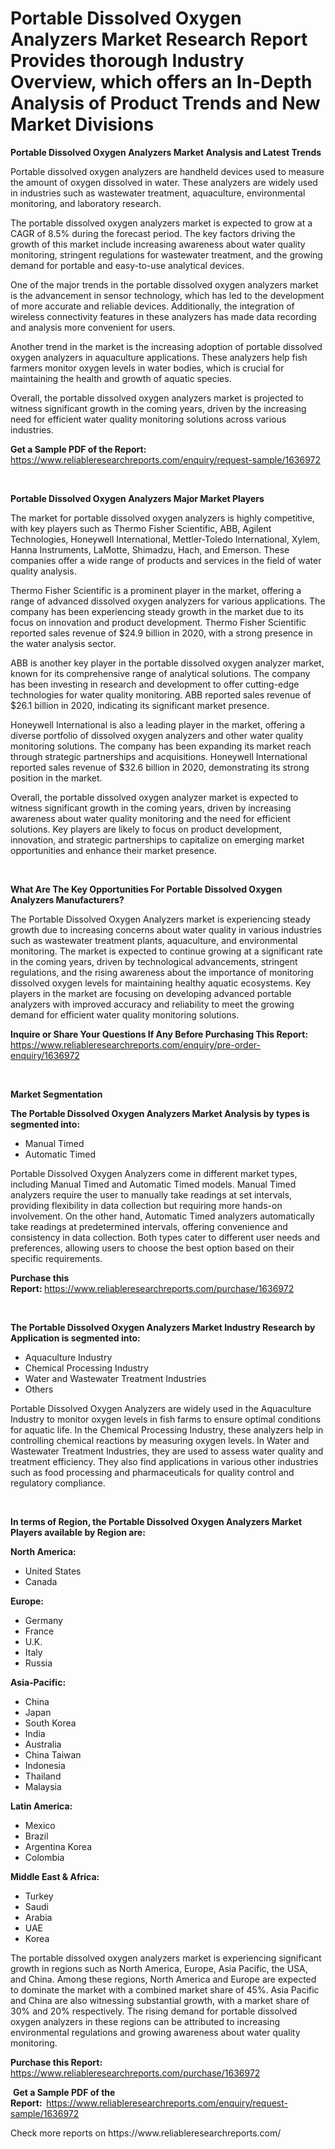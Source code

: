 <p><h1>Portable Dissolved Oxygen Analyzers Market Research Report Provides thorough Industry Overview, which offers an In-Depth Analysis of Product Trends and New Market Divisions</h1></p><p><strong>Portable Dissolved Oxygen Analyzers Market Analysis and Latest Trends</strong></p>
<p><p>Portable dissolved oxygen analyzers are handheld devices used to measure the amount of oxygen dissolved in water. These analyzers are widely used in industries such as wastewater treatment, aquaculture, environmental monitoring, and laboratory research.</p><p>The portable dissolved oxygen analyzers market is expected to grow at a CAGR of 8.5% during the forecast period. The key factors driving the growth of this market include increasing awareness about water quality monitoring, stringent regulations for wastewater treatment, and the growing demand for portable and easy-to-use analytical devices.</p><p>One of the major trends in the portable dissolved oxygen analyzers market is the advancement in sensor technology, which has led to the development of more accurate and reliable devices. Additionally, the integration of wireless connectivity features in these analyzers has made data recording and analysis more convenient for users.</p><p>Another trend in the market is the increasing adoption of portable dissolved oxygen analyzers in aquaculture applications. These analyzers help fish farmers monitor oxygen levels in water bodies, which is crucial for maintaining the health and growth of aquatic species.</p><p>Overall, the portable dissolved oxygen analyzers market is projected to witness significant growth in the coming years, driven by the increasing need for efficient water quality monitoring solutions across various industries.</p></p>
<p><strong>Get a Sample PDF of the Report:&nbsp;</strong> <a href="https://www.reliableresearchreports.com/enquiry/request-sample/1636972">https://www.reliableresearchreports.com/enquiry/request-sample/1636972</a></p>
<p>&nbsp;</p>
<p><strong>Portable Dissolved Oxygen Analyzers Major Market Players</strong></p>
<p><p>The market for portable dissolved oxygen analyzers is highly competitive, with key players such as Thermo Fisher Scientific, ABB, Agilent Technologies, Honeywell International, Mettler-Toledo International, Xylem, Hanna Instruments, LaMotte, Shimadzu, Hach, and Emerson. These companies offer a wide range of products and services in the field of water quality analysis.</p><p>Thermo Fisher Scientific is a prominent player in the market, offering a range of advanced dissolved oxygen analyzers for various applications. The company has been experiencing steady growth in the market due to its focus on innovation and product development. Thermo Fisher Scientific reported sales revenue of $24.9 billion in 2020, with a strong presence in the water analysis sector.</p><p>ABB is another key player in the portable dissolved oxygen analyzer market, known for its comprehensive range of analytical solutions. The company has been investing in research and development to offer cutting-edge technologies for water quality monitoring. ABB reported sales revenue of $26.1 billion in 2020, indicating its significant market presence.</p><p>Honeywell International is also a leading player in the market, offering a diverse portfolio of dissolved oxygen analyzers and other water quality monitoring solutions. The company has been expanding its market reach through strategic partnerships and acquisitions. Honeywell International reported sales revenue of $32.6 billion in 2020, demonstrating its strong position in the market.</p><p>Overall, the portable dissolved oxygen analyzer market is expected to witness significant growth in the coming years, driven by increasing awareness about water quality monitoring and the need for efficient solutions. Key players are likely to focus on product development, innovation, and strategic partnerships to capitalize on emerging market opportunities and enhance their market presence.</p></p>
<p>&nbsp;</p>
<p><strong>What Are The Key Opportunities For Portable Dissolved Oxygen Analyzers Manufacturers?</strong></p>
<p><p>The Portable Dissolved Oxygen Analyzers market is experiencing steady growth due to increasing concerns about water quality in various industries such as wastewater treatment plants, aquaculture, and environmental monitoring. The market is expected to continue growing at a significant rate in the coming years, driven by technological advancements, stringent regulations, and the rising awareness about the importance of monitoring dissolved oxygen levels for maintaining healthy aquatic ecosystems. Key players in the market are focusing on developing advanced portable analyzers with improved accuracy and reliability to meet the growing demand for efficient water quality monitoring solutions.</p></p>
<p><strong>Inquire or Share Your Questions If Any Before Purchasing This Report:</strong> <a href="https://www.reliableresearchreports.com/enquiry/pre-order-enquiry/1636972">https://www.reliableresearchreports.com/enquiry/pre-order-enquiry/1636972</a></p>
<p>&nbsp;</p>
<p><strong>Market Segmentation</strong></p>
<p><strong>The Portable Dissolved Oxygen Analyzers Market Analysis by types is segmented into:</strong></p>
<p><ul><li>Manual Timed</li><li>Automatic Timed</li></ul></p>
<p><p>Portable Dissolved Oxygen Analyzers come in different market types, including Manual Timed and Automatic Timed models. Manual Timed analyzers require the user to manually take readings at set intervals, providing flexibility in data collection but requiring more hands-on involvement. On the other hand, Automatic Timed analyzers automatically take readings at predetermined intervals, offering convenience and consistency in data collection. Both types cater to different user needs and preferences, allowing users to choose the best option based on their specific requirements.</p></p>
<p><strong>Purchase this Report:&nbsp;</strong><a href="https://www.reliableresearchreports.com/purchase/1636972">https://www.reliableresearchreports.com/purchase/1636972</a></p>
<p>&nbsp;</p>
<p><strong>The Portable Dissolved Oxygen Analyzers Market Industry Research by Application is segmented into:</strong></p>
<p><ul><li>Aquaculture Industry</li><li>Chemical Processing Industry</li><li>Water and Wastewater Treatment Industries</li><li>Others</li></ul></p>
<p><p>Portable Dissolved Oxygen Analyzers are widely used in the Aquaculture Industry to monitor oxygen levels in fish farms to ensure optimal conditions for aquatic life. In the Chemical Processing Industry, these analyzers help in controlling chemical reactions by measuring oxygen levels. In Water and Wastewater Treatment Industries, they are used to assess water quality and treatment efficiency. They also find applications in various other industries such as food processing and pharmaceuticals for quality control and regulatory compliance.</p></p>
<p>&nbsp;</p>
<p><strong>In terms of Region, the Portable Dissolved Oxygen Analyzers Market Players available by Region are:</strong></p>
<p>
    <p> <strong> North America: </strong>
        <ul>
            <li>United States</li>
            <li>Canada</li>
        </ul>
        </p> 
    <p> <strong> Europe: </strong>
        <ul>
            <li>Germany</li>
            <li>France</li>
            <li>U.K.</li>
            <li>Italy</li>
            <li>Russia</li>
        </ul>
        </p> 
    <p> <strong> Asia-Pacific: </strong>
        <ul>
            <li>China</li>
            <li>Japan</li>
            <li>South Korea</li>
            <li>India</li>
            <li>Australia</li>
            <li>China Taiwan</li>
            <li>Indonesia</li>
            <li>Thailand</li>
            <li>Malaysia</li>
        </ul>
        </p> 
    <p> <strong> Latin America: </strong>
        <ul>
            <li>Mexico</li>
            <li>Brazil</li>
            <li>Argentina Korea</li>
            <li>Colombia</li>
        </ul>
        </p> 
    <p> <strong> Middle East & Africa: </strong>
        <ul>
            <li>Turkey</li>
            <li>Saudi</li>
            <li>Arabia</li>
            <li>UAE</li>
            <li>Korea</li>
        </ul>
    </p>
    </p>
<p><p>The portable dissolved oxygen analyzers market is experiencing significant growth in regions such as North America, Europe, Asia Pacific, the USA, and China. Among these regions, North America and Europe are expected to dominate the market with a combined market share of 45%. Asia Pacific and China are also witnessing substantial growth, with a market share of 30% and 20% respectively. The rising demand for portable dissolved oxygen analyzers in these regions can be attributed to increasing environmental regulations and growing awareness about water quality monitoring.</p></p>
<p><strong>Purchase this Report: </strong><a href="https://www.reliableresearchreports.com/purchase/1636972">https://www.reliableresearchreports.com/purchase/1636972</a></p>
<p>&nbsp;<strong>Get a Sample PDF of the Report:&nbsp;&nbsp;</strong><a href="https://www.reliableresearchreports.com/enquiry/request-sample/1636972">https://www.reliableresearchreports.com/enquiry/request-sample/1636972</a></p>
<p><strong></strong></p>
<p>Check more reports on https://www.reliableresearchreports.com/</p>